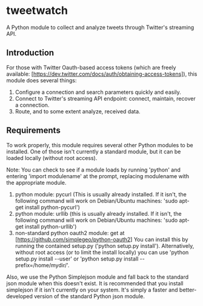 tweetwatch
==========

A Python module to collect and analyze tweets through Twitter's streaming API.

## Introduction

For those with Twitter Oauth-based access tokens (which are freely available:
[https://dev.twitter.com/docs/auth/obtaining-access-tokens]), this module does several things:

1. Configure a connection and search parameters quickly and easily.
2. Connect to Twitter's streaming API endpoint: connect, maintain, recover a connection.
3. Route, and to some extent analyze, received data.

## Requirements

To work properly, this module requires several other Python modules to be installed. One of those
isn't currently a standard module, but it can be loaded locally (without root access).

Note: You can check to see if a module loads by running 'python' and entering 'import modulename' at
the prompt, replacing modulename with the appropriate module.

1. python module: pycurl (This is usually already installed. If it isn't, the following command will
work on Debian/Ubuntu machines: 'sudo apt-get install python-pycurl')
2. python module: urllib (this is usually already installed. If it isn't, the following command will
work on Debian/Ubuntu machines: 'sudo apt-get install python-urllib')
3. non-standard python oauth2 module: get at [https://github.com/simplegeo/python-oauth2] You can
install this by running the contained setup.py ('python setup.py install'). Alternatively, without
root access (or to limit the install locally) you can use 'python setup.py install --user' or
'python setup.py install --prefix=/home/mydir/'.

Also, we use the Python Simplejson module and fall back to the standard json module when this
doesn't exist. It is recommended that you install simplejson if it isn't currently on your system.
It's simply a faster and better-developed version of the standard Python json module.

